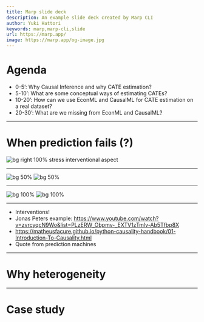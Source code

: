 ```yaml
---
title: Marp slide deck
description: An example slide deck created by Marp CLI
author: Yuki Hattori
keywords: marp,marp-cli,slide
url: https://marp.app/
image: https://marp.app/og-image.jpg
---
```


# Agenda

- 0-5’: Why Causal Inference and why CATE estimation?
- 5-10’: What are some conceptual ways of estimating CATEs?
- 10-20’: How can we use EconML and CausalML for CATE estimation on a real dataset?
- 20-30’: What are we missing from EconML and CausalML?

---

# When prediction fails (?)

![bg right 100%](../plots/why_prediction_fails_1.png)
stress interventional aspect

---

![bg 50%](../plots/prediction_success.gv.png)
![bg 50%](../plots/prediction_failure.gv.png)

---

![bg 100%](../plots/why_prediction_fails_2.png)
![bg 100%](../plots/why_prediction_fails_3.png)

---

- Interventions!
- Jonas Peters example:
  https://www.youtube.com/watch?v=zvrcyqcN9Wo&list=PLzERW_Obpmv-_EXTV1zTmlv-Ab5Tfbp8X
- https://matheusfacure.github.io/python-causality-handbook/01-Introduction-To-Causality.html
- Quote from prediction machines

---

# Why heterogeneity

---

# Case study
